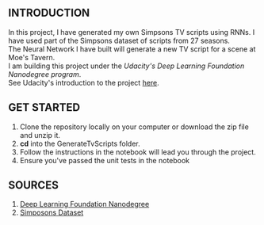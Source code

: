 ## INTRODUCTION  
In this project, I have generated my own Simpsons TV scripts using RNNs. I have used part of the Simpsons dataset of scripts from 27 seasons.  
The Neural Network I have built will generate a new TV script for a scene at Moe's Tavern.   
I am building this project under the *Udacity's Deep Learning Foundation Nanodegree program*.  
See Udacity's introduction to the project [here](https://www.youtube.com/watch?v=qNpv7IjQzo0).  

## GET STARTED  
1. Clone the repository locally on your computer or download the zip file and unzip it.
2. __cd__ into the GenerateTvScripts folder.
3. Follow the instructions in the notebook will lead you through the project.
4. Ensure you've passed the unit tests in the notebook

## SOURCES  
1. [Deep Learning Foundation Nanodegree](https://in.udacity.com/course/deep-learning-nanodegree-foundation--nd101/)
2. [Simposons Dataset](https://www.kaggle.com/wcukierski/the-simpsons-by-the-data)
